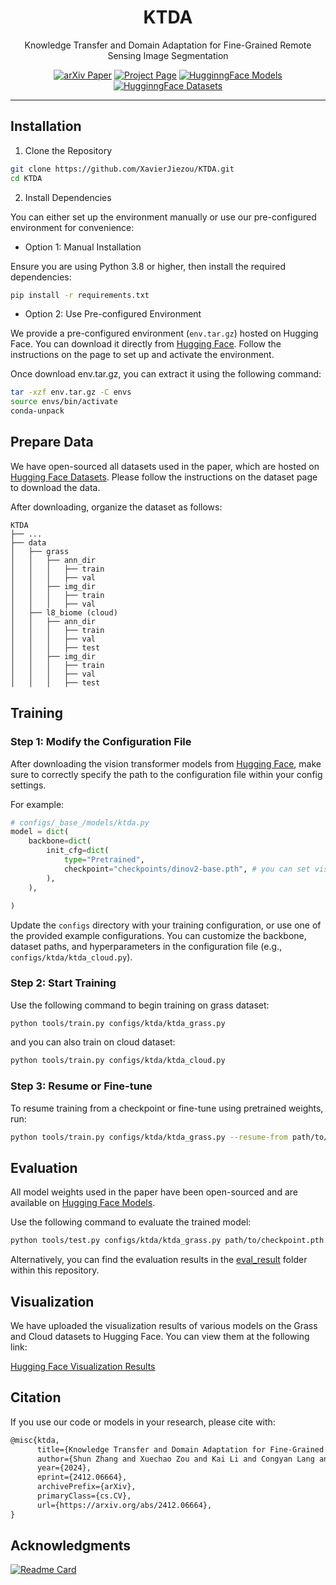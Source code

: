 <div align="center">

# KTDA

Knowledge Transfer and Domain Adaptation for Fine-Grained Remote Sensing Image Segmentation

[![arXiv Paper](https://img.shields.io/badge/arXiv-2412.06664-B31B1B)](https://arxiv.org/abs/2412.06664)
[![Project Page](https://img.shields.io/badge/Project%20Page-KTDA-blue)](https://xavierjiezou.github.io/KTDA/)
[![HugginngFace Models](https://img.shields.io/badge/🤗HugginngFace-Models-orange)](https://huggingface.co/XavierJiezou/ktda-models)
[![HugginngFace Datasets](https://img.shields.io/badge/🤗HugginngFace-Datasets-orange)](https://huggingface.co/datasets/XavierJiezou/ktda-datasets)
<!--[![Overleaf](https://img.shields.io/badge/Overleaf-Open-green?logo=Overleaf&style=flat)](https://www.overleaf.com/project/6695fd4634d7fee5d0b838e5)-->

<!--Love the project? Please consider [donating](https://paypal.me/xavierjiezou?country.x=C2&locale.x=zh_XC) to help it improve!-->

</div>

<!--This repository serves as the official implementation of the paper **"Adapting Vision Foundation Models for Robust Cloud Segmentation in Remote Sensing Images"**. It provides a comprehensive pipeline for semantic segmentation, including data preprocessing, model training, evaluation, and deployment, specifically tailored for cloud segmentation tasks in remote sensing imagery.-->

---


## Installation  

1. Clone the Repository  

```bash  
git clone https://github.com/XavierJiezou/KTDA.git
cd KTDA
```  

2. Install Dependencies  

You can either set up the environment manually or use our pre-configured environment for convenience:  

- Option 1: Manual Installation  

Ensure you are using Python 3.8 or higher, then install the required dependencies:  

```bash  
pip install -r requirements.txt  
```  

- Option 2: Use Pre-configured Environment  

We provide a pre-configured environment (`env.tar.gz`) hosted on Hugging Face. You can download it directly from [Hugging Face](https://huggingface.co/XavierJiezou/ktda-models/blob/main/env.tar.gz). Follow the instructions on the page to set up and activate the environment. 

Once download env.tar.gz, you can extract it using the following command:  

```bash
tar -xzf env.tar.gz -C envs
source envs/bin/activate
conda-unpack
```

## Prepare Data  

We have open-sourced all datasets used in the paper, which are hosted on [Hugging Face Datasets](https://huggingface.co/datasets/XavierJiezou/ktda-datasets). Please follow the instructions on the dataset page to download the data.  

After downloading, organize the dataset as follows:  

```  
KTDA
├── ...
├── data
│   ├── grass
│   │   ├── ann_dir
│   │   │   ├── train
│   │   │   ├── val
│   │   ├── img_dir
│   │   │   ├── train
│   │   │   ├── val
│   ├── l8_biome (cloud)
│   │   ├── ann_dir
│   │   │   ├── train
│   │   │   ├── val
│   │   │   ├── test
│   │   ├── img_dir
│   │   │   ├── train
│   │   │   ├── val
│   │   │   ├── test
```   

## Training

### Step 1: Modify the Configuration File

After downloading the vision transformer models from [Hugging Face](https://huggingface.co/XavierJiezou/ktda-models), make sure to correctly specify the path to the configuration file within your config settings.

For example: 

```python
# configs/_base_/models/ktda.py
model = dict(
    backbone=dict(
        init_cfg=dict(
            type="Pretrained",
            checkpoint="checkpoints/dinov2-base.pth", # you can set vision transformer models path here
        ),
    ),
   
)
```

Update the `configs` directory with your training configuration, or use one of the provided example configurations. You can customize the backbone, dataset paths, and hyperparameters in the configuration file (e.g., `configs/ktda/ktda_cloud.py`).  

### Step 2: Start Training  

Use the following command to begin training on grass dataset:  

```bash  
python tools/train.py configs/ktda/ktda_grass.py
```  

and you can also train on cloud dataset:

```bash  
python tools/train.py configs/ktda/ktda_cloud.py
``` 

### Step 3: Resume or Fine-tune  

To resume training from a checkpoint or fine-tune using pretrained weights, run:  

```bash  
python tools/train.py configs/ktda/ktda_grass.py --resume-from path/to/checkpoint.pth  
```

## Evaluation

All model weights used in the paper have been open-sourced and are available on [Hugging Face Models](https://huggingface.co/XavierJiezou/ktda-models).

Use the following command to evaluate the trained model:  

```bash  
python tools/test.py configs/ktda/ktda_grass.py path/to/checkpoint.pth  
```

Alternatively, you can find the evaluation results in the [eval_result](eval_result) folder within this repository.

## Visualization

We have uploaded the visualization results of various models on the Grass and Cloud datasets to Hugging Face. You can view them at the following link:

[Hugging Face Visualization Results](https://huggingface.co/XavierJiezou/ktda-models/tree/main/visualization)


## Citation

If you use our code or models in your research, please cite with:

```latex
@misc{ktda,
      title={Knowledge Transfer and Domain Adaptation for Fine-Grained Remote Sensing Image Segmentation}, 
      author={Shun Zhang and Xuechao Zou and Kai Li and Congyan Lang and Shiying Wang and Pin Tao and Tengfei Cao},
      year={2024},
      eprint={2412.06664},
      archivePrefix={arXiv},
      primaryClass={cs.CV},
      url={https://arxiv.org/abs/2412.06664}, 
}
```

## Acknowledgments

[![Readme Card](https://github-readme-stats.vercel.app/api/pin/?username=open-mmlab&repo=mmsegmentation)]([https://github.com/python-poetry/poetry](https://github.com/open-mmlab/mmsegmentation))

